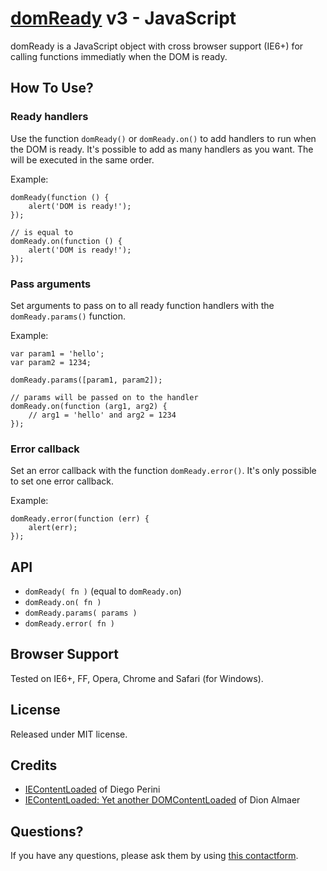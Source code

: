 [domReady](http://www.freelancephp.net/domready-javascript-object-cross-browser/) v3 - JavaScript
=================================================================================================

domReady is a JavaScript object with cross browser support (IE6+) for calling functions immediatly when the DOM is ready.


How To Use?
-----------

### Ready handlers ###

Use the function `domReady()` or `domReady.on()` to add handlers to run when the DOM is ready. It's possible to add as many handlers as you want. The will be executed in the same order.

Example:

    domReady(function () {
        alert('DOM is ready!');
    });

    // is equal to
    domReady.on(function () {
        alert('DOM is ready!');
    });


### Pass arguments ###

Set arguments to pass on to all ready function handlers with the `domReady.params()` function.

Example:

    var param1 = 'hello';
    var param2 = 1234;

    domReady.params([param1, param2]);

    // params will be passed on to the handler
    domReady.on(function (arg1, arg2) {
        // arg1 = 'hello' and arg2 = 1234
    });

### Error callback ###

Set an error callback with the function `domReady.error()`. It's only possible to set one error callback.

Example:

    domReady.error(function (err) {
        alert(err);
    });


API
---
* `domReady( fn )` (equal to `domReady.on`)
* `domReady.on( fn )`
* `domReady.params( params )`
* `domReady.error( fn )`


Browser Support
---------------

Tested on IE6+, FF, Opera, Chrome and Safari (for Windows).


License
-------

Released under MIT license.


Credits
-------

* [IEContentLoaded](http://javascript.nwbox.com/IEContentLoaded/) of Diego Perini
* [IEContentLoaded: Yet another DOMContentLoaded](http://ajaxian.com/archives/iecontentloaded-yet-another-domcontentloaded) of Dion Almaer


Questions?
----------

If you have any questions, please ask them by using [this contactform](http://www.freelancephp.net/contact).
